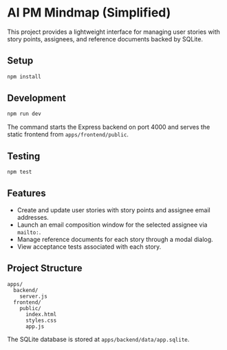 # AI PM Mindmap (Simplified)

This project provides a lightweight interface for managing user stories with story points, assignees, and reference documents backed by SQLite.

## Setup

```bash
npm install
```

## Development

```bash
npm run dev
```

The command starts the Express backend on port 4000 and serves the static frontend from `apps/frontend/public`.

## Testing

```bash
npm test
```

## Features

- Create and update user stories with story points and assignee email addresses.
- Launch an email composition window for the selected assignee via `mailto:`.
- Manage reference documents for each story through a modal dialog.
- View acceptance tests associated with each story.

## Project Structure

```
apps/
  backend/
    server.js
  frontend/
    public/
      index.html
      styles.css
      app.js
```

The SQLite database is stored at `apps/backend/data/app.sqlite`.
